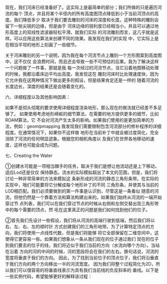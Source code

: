 

现在，我们河床已经准备好了。这实际上是最简单的部分；我们所做的只是遍历河流的每个
顶点，并且将某个半径内的所有高度图顶点降低到小于当前河顶点的高度。我们降低多少
取决于我们要去雕刻的河床的深度和长度。这种特殊的雕刻会留下一些尖锐的边缘，但是由于
河床边缘的锐利度已经相当小，并且可以通过地形高度上的双线性滤波器轻松平滑。就我们实际
的河流雕刻而言，这几乎就是这样。可以应用这些算法来创建不同的效果。我发现在我们的实现
中，它实际上是在相当平坦的地形上刻画了一些细节。

关于河床雕刻的另一个说明，因为我在每个河流节点上雕刻一个方形图案到高度图中，这不仅仅
会浪费时间，而且还会导致一些不可预估的后果。我为了解决这样一个问题做了一件事，那就是我
每一次经过的河流节点，当它沿着地图移动处理的时候，我都沿着床边平均出高度。我发现这在
雕刻河床时比处理速度快，因为它允许我在这两种情况下做出更多的假设，但是结果肯定还是一样的
随着河流的长度边长，深度的结果还是会随着变化的。

六、详细程度以及其他影响因素：

如果不是彻头彻尾的要求使用详细程度渲染地形，那么现在的做法就已经差不多足够了。
如果使用考虑地形崎岖的细节算法，在需要的地方提供更多的细节，比如ROAM算法，它
不会对河流产生太多的影响。如果我们使用的是更加简单的方法，例如：geomipmapping
我发现我们需要限制包含河流部分的修补程序的详细程度。在通常情况下，如果你不这样做
地形在当前补丁中就会被过度简化，完全消除了河流的任何明显迹象。根据您的相机角度以
及我们在世界各地移动的速度，这样也可能会成为问题。

七、Creating the Water

①创建水可能是一项相当棘手的任务，取决于我们是想让他流动还是上下移动，适应Lod还是仅仅
保持静态。流水的实际模拟超出了本文的范围，但是，我们将讨论一种非常简单的方法来模拟这
条新形成的河流的静态三角形条带。在实际的实现中，哦们可能要将它分解成每个地形补丁的不同
三角形条，并使其与当前的LOD相匹配。我们必须要做到的第一件事是认识到，尽管这是一条看似
随意的河流，但他仍然是一个靠着方法和算法构建出来的。如果我们始终从河流的一端开始穿过节
点列表，我们可以在我们穿过节点的时候从右侧和左侧交替出现三角形带中的每个需要的顶点，然
吼在这里真正的问题是我们如何找到他们的位子。

②首先我们先设计一些假设，我们将从河流的高端行驶到低端，然后我们将以右、左、右、左的顺时针
方式创建我们的三角形地带。为了计算特定顶点的方向，我们将使用一点线性代数，但是我们将能够
将它全部保留在二维空间中，这使得它更容易一些。如果我们想象从一条从我们现在的位子通过我们
现在的位子到我们要去的位子的线，我们将近似于我们当前的方向（水流向哪个方向）。当站在沿着
方向的河的中间的时候，河的宽段将会在我们的左右。换句话说，河流的宽度将垂直于我们的方向。
因此，为了找到当前位子的顶点位子，我们将沿垂直于我们方向的两个方向移出一半的河流宽度。
因为我们将整个过程简化为2D，所以我们可以很容易的将垂直线表示为具有我们当前线的负反斜率的
垂线。以下是一些实例代码，希望能够更好的解释该过程：















































